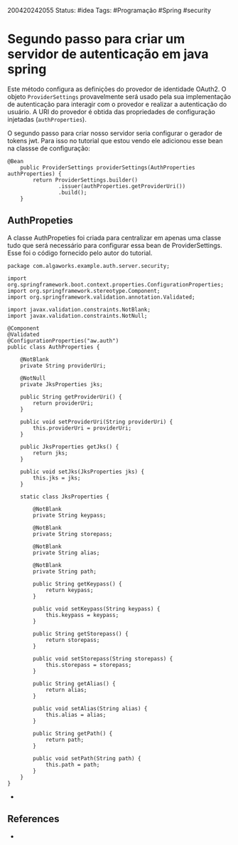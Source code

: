 200420242055
Status: #idea
Tags:  #Programação #Spring #security 
# Segundo passo para criar um servidor de autenticação em java spring

Este método configura as definições do provedor de identidade OAuth2. O objeto `ProviderSettings` provavelmente será usado pela sua implementação de autenticação para interagir com o provedor e realizar a autenticação do usuário. A URI do provedor é obtida das propriedades de configuração injetadas (`authProperties`).

O segundo passo para criar nosso servidor seria configurar o gerador de tokens jwt. Para isso no tutorial que estou vendo ele adicionou esse bean na classse de configuração:

```
@Bean
    public ProviderSettings providerSettings(AuthProperties authProperties) {
        return ProviderSettings.builder()
                .issuer(authProperties.getProviderUri())
                .build();
    }
```


## AuthPropeties

A classe AuthPropeties foi criada para centralizar em apenas uma classe tudo que será necessário para configurar essa bean de ProviderSettings. Esse foi o código fornecido pelo autor do tutorial.



```
package com.algaworks.example.auth.server.security;

import org.springframework.boot.context.properties.ConfigurationProperties;
import org.springframework.stereotype.Component;
import org.springframework.validation.annotation.Validated;

import javax.validation.constraints.NotBlank;
import javax.validation.constraints.NotNull;

@Component
@Validated
@ConfigurationProperties("aw.auth")
public class AuthProperties {

    @NotBlank
    private String providerUri;

    @NotNull
    private JksProperties jks;

    public String getProviderUri() {
        return providerUri;
    }

    public void setProviderUri(String providerUri) {
        this.providerUri = providerUri;
    }

    public JksProperties getJks() {
        return jks;
    }

    public void setJks(JksProperties jks) {
        this.jks = jks;
    }

    static class JksProperties {

        @NotBlank
        private String keypass;

        @NotBlank
        private String storepass;

        @NotBlank
        private String alias;

        @NotBlank
        private String path;

        public String getKeypass() {
            return keypass;
        }

        public void setKeypass(String keypass) {
            this.keypass = keypass;
        }

        public String getStorepass() {
            return storepass;
        }

        public void setStorepass(String storepass) {
            this.storepass = storepass;
        }

        public String getAlias() {
            return alias;
        }

        public void setAlias(String alias) {
            this.alias = alias;
        }

        public String getPath() {
            return path;
        }

        public void setPath(String path) {
            this.path = path;
        }
    }
}
```
*
## References
*
